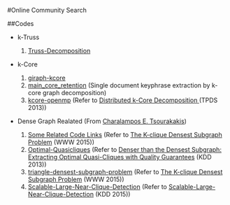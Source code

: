 #Online Community Search

##Codes
- k-Truss
    1. [Truss-Decomposition](https://github.com/stplaydog/OPTKIT)  

- k-Core
	1. [giraph-kcore](https://github.com/thomascirca/giraph-kcore)  
	2. [main_core_retention](https://github.com/IsaacHaze/main_core_retention) (Single document keyphrase extraction by k-core graph decomposition)  
	3. [kcore-openmp](https://github.com/thomascirca/kcore-openmp)  (Refer to [Distributed k-Core Decomposition ](http://ieeexplore.ieee.org/stamp/stamp.jsp?tp=&arnumber=6189336)(TPDS 2013))  

- Dense Graph Realated (From [Charalampos E. Tsourakakis](https://github.com/tsourolampis))
	1. [Some Related Code Links](http://people.seas.harvard.edu/~babis/code.html)  (Refer to [The K-clique Densest Subgraph Problem](http://people.seas.harvard.edu/~babis/kcliqueDSP.pdf) (WWW 2015))
	1. [Optimal-Quasicliques](https://github.com/tsourolampis/Optimal-Quasicliques) (Refer to [Denser than the Densest Subgraph: Extracting Optimal Quasi-Cliques with Quality Guarantees](http://delivery.acm.org/10.1145/2490000/2487645/p104-tsourakakis.pdf) (KDD 2013))  
	2. [triangle-densest-subgraph-problem](https://github.com/tsourolampis/triangle-densest-subgraph-problem)  (Refer to [The K-clique Densest Subgraph Problem](http://people.seas.harvard.edu/~babis/kcliqueDSP.pdf) (WWW 2015))  
	3. [Scalable-Large-Near-Clique-Detection](https://github.com/tsourolampis/Scalable-Large-Near-Clique-Detection) (Refer to [Scalable-Large-Near-Clique-Detection](http://delivery.acm.org/10.1145/2490000/2487645/p104-tsourakakis.pdf) (KDD 2015))